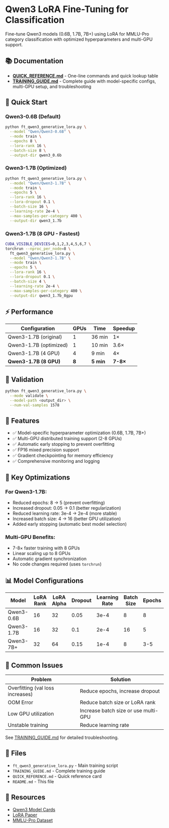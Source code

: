 # Qwen3 LoRA Fine-Tuning for Classification

Fine-tune Qwen3 models (0.6B, 1.7B, 7B+) using LoRA for MMLU-Pro category classification with optimized hyperparameters and multi-GPU support.

## 📚 Documentation

- **[QUICK_REFERENCE.md](QUICK_REFERENCE.md)** - One-line commands and quick lookup table
- **[TRAINING_GUIDE.md](TRAINING_GUIDE.md)** - Complete guide with model-specific configs, multi-GPU setup, and troubleshooting

## 🚀 Quick Start

### Qwen3-0.6B (Default)
```bash
python ft_qwen3_generative_lora.py \
  --model "Qwen/Qwen3-0.6B" \
  --mode train \
  --epochs 8 \
  --lora-rank 16 \
  --batch-size 8 \
  --output-dir qwen3_0.6b
```

### Qwen3-1.7B (Optimized)
```bash
python ft_qwen3_generative_lora.py \
  --model "Qwen/Qwen3-1.7B" \
  --mode train \
  --epochs 5 \
  --lora-rank 16 \
  --lora-dropout 0.1 \
  --batch-size 16 \
  --learning-rate 2e-4 \
  --max-samples-per-category 400 \
  --output-dir qwen3_1.7b
```

### Qwen3-1.7B (8 GPU - Fastest)
```bash
CUDA_VISIBLE_DEVICES=0,1,2,3,4,5,6,7 \
torchrun --nproc_per_node=8 \
  ft_qwen3_generative_lora.py \
  --model "Qwen/Qwen3-1.7B" \
  --mode train \
  --epochs 5 \
  --lora-rank 16 \
  --lora-dropout 0.1 \
  --batch-size 4 \
  --learning-rate 2e-4 \
  --max-samples-per-category 400 \
  --output-dir qwen3_1.7b_8gpu
```

## ⚡ Performance

| Configuration | GPUs | Time | Speedup |
|---------------|------|------|---------|
| Qwen3-1.7B (original) | 1 | 36 min | 1× |
| Qwen3-1.7B (optimized) | 1 | 10 min | 3.6× |
| Qwen3-1.7B (4 GPU) | 4 | 9 min | 4× |
| **Qwen3-1.7B (8 GPU)** | **8** | **5 min** | **7-8×** |

## 🔧 Validation

```bash
python ft_qwen3_generative_lora.py \
  --mode validate \
  --model-path <output_dir> \
  --num-val-samples 1578
```

## 📖 Features

- ✅ Model-specific hyperparameter optimization (0.6B, 1.7B, 7B+)
- ✅ Multi-GPU distributed training support (2-8 GPUs)
- ✅ Automatic early stopping to prevent overfitting
- ✅ FP16 mixed precision support
- ✅ Gradient checkpointing for memory efficiency
- ✅ Comprehensive monitoring and logging

## 🎯 Key Optimizations

### For Qwen3-1.7B:
- Reduced epochs: 8 → 5 (prevent overfitting)
- Increased dropout: 0.05 → 0.1 (better regularization)
- Reduced learning rate: 3e-4 → 2e-4 (more stable)
- Increased batch size: 4 → 16 (better GPU utilization)
- Added early stopping (automatic best model selection)

### Multi-GPU Benefits:
- 7-8× faster training with 8 GPUs
- Linear scaling up to 8 GPUs
- Automatic gradient synchronization
- No code changes required (uses `torchrun`)

## 📊 Model Configurations

| Model | LoRA Rank | LoRA Alpha | Dropout | Learning Rate | Batch Size | Epochs |
|-------|-----------|------------|---------|---------------|------------|--------|
| Qwen3-0.6B | 16 | 32 | 0.05 | 3e-4 | 8 | 8 |
| Qwen3-1.7B | 16 | 32 | 0.1 | 2e-4 | 16 | 5 |
| Qwen3-7B+ | 32 | 64 | 0.15 | 1e-4 | 8 | 3-5 |

## 🚨 Common Issues

| Problem | Solution |
|---------|----------|
| Overfitting (val loss increases) | Reduce epochs, increase dropout |
| OOM Error | Reduce batch size or LoRA rank |
| Low GPU utilization | Increase batch size or use multi-GPU |
| Unstable training | Reduce learning rate |

See [TRAINING_GUIDE.md](TRAINING_GUIDE.md) for detailed troubleshooting.

## 📝 Files

- `ft_qwen3_generative_lora.py` - Main training script
- `TRAINING_GUIDE.md` - Complete training guide
- `QUICK_REFERENCE.md` - Quick reference card
- `README.md` - This file

## 🔗 Resources

- [Qwen3 Model Cards](https://huggingface.co/Qwen)
- [LoRA Paper](https://arxiv.org/abs/2106.09685)
- [MMLU-Pro Dataset](https://huggingface.co/datasets/TIGER-Lab/MMLU-Pro)

